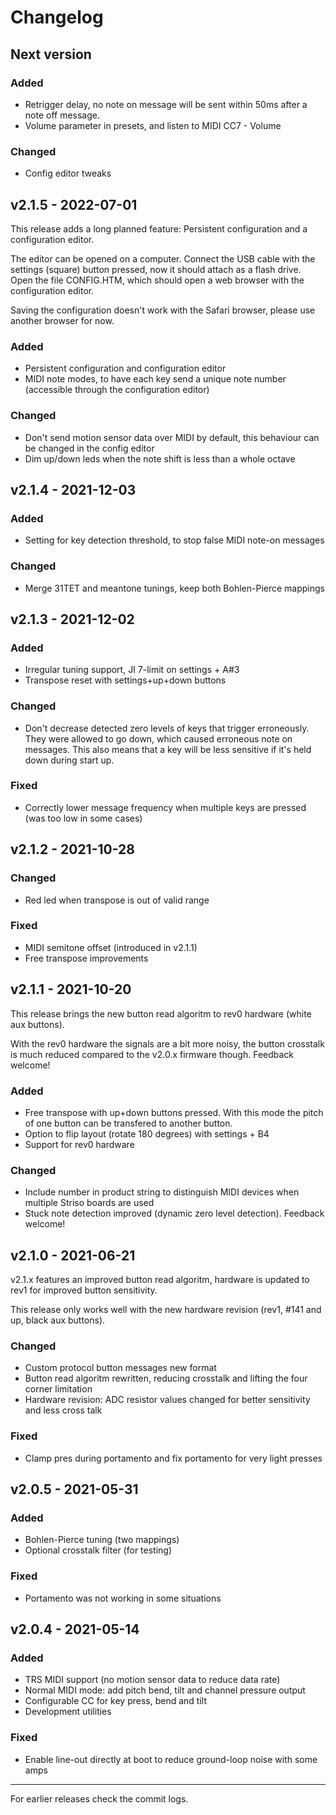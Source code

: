 # Changelog

## Next version

### Added
- Retrigger delay, no note on message will be sent within 50ms after a note off message.
- Volume parameter in presets, and listen to MIDI CC7 - Volume

### Changed
- Config editor tweaks

## v2.1.5 - 2022-07-01

This release adds a long planned feature: Persistent configuration and a configuration editor.

The editor can be opened on a computer. Connect the USB cable with the settings (square) button pressed, now it should attach as a flash drive. Open the file CONFIG.HTM, which should open a web browser with the configuration editor.

Saving the configuration doesn't work with the Safari browser, please use another browser for now.

### Added
- Persistent configuration and configuration editor
- MIDI note modes, to have each key send a unique note number (accessible through the configuration editor)

### Changed
- Don't send motion sensor data over MIDI by default, this behaviour can be changed in the config editor
- Dim up/down leds when the note shift is less than a whole octave

## v2.1.4 - 2021-12-03

### Added
- Setting for key detection threshold, to stop false MIDI note-on messages

### Changed
- Merge 31TET and meantone tunings, keep both Bohlen-Pierce mappings

## v2.1.3 - 2021-12-02

### Added
- Irregular tuning support, JI 7-limit on settings + A#3
- Transpose reset with settings+up+down buttons

### Changed
- Don't decrease detected zero levels of keys that trigger erroneously.
  They were allowed to go down, which caused erroneous note on messages.
  This also means that a key will be less sensitive if it's held down during start up.

### Fixed
- Correctly lower message frequency when multiple keys are pressed (was too low in some cases)

## v2.1.2 - 2021-10-28

### Changed
- Red led when transpose is out of valid range

### Fixed
- MIDI semitone offset (introduced in v2.1.1)
- Free transpose improvements

## v2.1.1 - 2021-10-20

This release brings the new button read algoritm to rev0 hardware (white aux buttons).

With the rev0 hardware the signals are a bit more noisy, the button crosstalk
is much reduced compared to the v2.0.x firmware though. Feedback welcome!

### Added
- Free transpose with up+down buttons pressed. With this mode the pitch of one button can be transfered to another button.
- Option to flip layout (rotate 180 degrees) with settings + B4
- Support for rev0 hardware

### Changed
- Include number in product string to distinguish MIDI devices when multiple Striso boards are used
- Stuck note detection improved (dynamic zero level detection). Feedback welcome!

## v2.1.0 - 2021-06-21

v2.1.x features an improved button read algoritm, hardware is updated to rev1 for improved button sensitivity.

This release only works well with the new hardware revision (rev1, #141 and up, black aux buttons).

### Changed
- Custom protocol button messages new format
- Button read algoritm rewritten, reducing crosstalk and lifting the four corner limitation
- Hardware revision: ADC resistor values changed for better sensitivity and less cross talk

### Fixed
- Clamp pres during portamento and fix portamento for very light presses

## v2.0.5 - 2021-05-31

### Added
- Bohlen-Pierce tuning (two mappings)
- Optional crosstalk filter (for testing)

### Fixed
- Portamento was not working in some situations

## v2.0.4 - 2021-05-14

### Added
- TRS MIDI support (no motion sensor data to reduce data rate)
- Normal MIDI mode: add pitch bend, tilt and channel pressure output
- Configurable CC for key press, bend and tilt
- Development utilities

### Fixed
- Enable line-out directly at boot to reduce ground-loop noise with some amps

---

For earlier releases check the commit logs.
